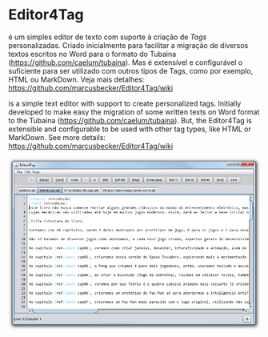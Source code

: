 # Editor4Tag

é um simples editor de texto com suporte à criação de *Tags* personalizadas.
Criado inicialmente para facilitar a migração de diversos textos escritos 
no Word para o formato do Tubaina (https://github.com/caelum/tubaina). 
Mas é extensível e configurável o suficiente para ser utilizado com outros tipos de Tags, 
como por exemplo, HTML ou MarkDown.
Veja mais detalhes: https://github.com/marcusbecker/Editor4Tag/wiki

 is a simple text editor with support to create personalized tags.
Initially developed to make easy the migration of some written texts on Word format to the Tubaina (https://github.com/caelum/tubaina).
But, the Editor4Tag is extensible and configurable to be used with other tag types, like HTML or MarkDown.
See more details: https://github.com/marcusbecker/Editor4Tag/wiki


![](https://github.com/marcusbecker/Editor4Tag/blob/master/print.png)

